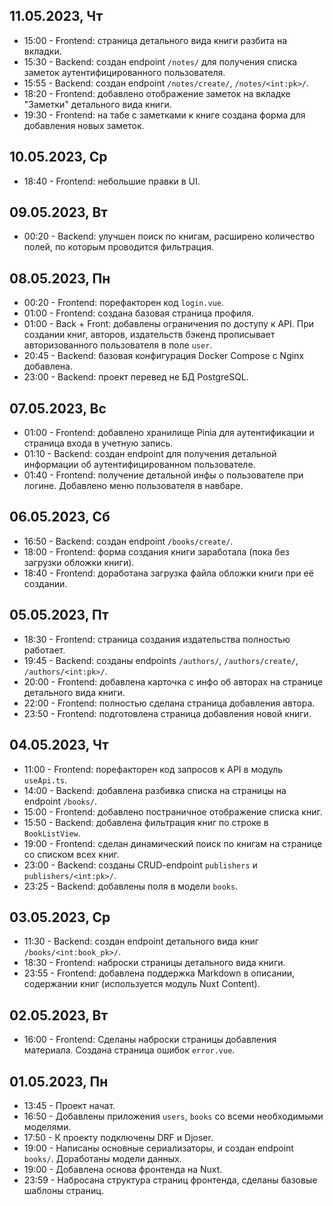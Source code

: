 ## 11.05.2023, Чт

- 15:00 - Frontend: страница детального вида книги разбита на вкладки.
- 15:30 - Backend: создан endpoint `/notes/` для получения списка заметок аутентифицированного пользователя.
- 15:55 - Backend: создан endpoint `/notes/create/`, `/notes/<int:pk>/`.
- 18:20 - Frontend: добавлено отображение заметок на вкладке "Заметки" детального вида книги.
- 19:30 - Frontend: на табе с заметками к книге создана форма для добавления новых заметок.

## 10.05.2023, Ср

- 18:40 - Frontend: небольшие правки в UI.

## 09.05.2023, Вт

- 00:20 - Backend: улучшен поиск по книгам, расширено количество полей, по которым проводится фильтрация.

## 08.05.2023, Пн

- 00:20 - Frontend: порефакторен код `login.vue`.
- 01:00 - Frontend: создана базовая страница профиля.
- 01:00 - Back + Front: добавлены ограничения по доступу к API. При создании книг, авторов, издательств бэкенд
  прописывает авторизованного пользователя в поле `user`.
- 20:45 - Backend: базовая конфигурация Docker Compose с Nginx добавлена.
- 23:00 - Backend: проект перевед не БД PostgreSQL.

## 07.05.2023, Вс

- 01:00 - Frontend: добавлено хранилище Pinia для аутентификации и страница входа в учетную запись.
- 01:10 - Backend: создан endpoint для получения детальной информации об аутентифицированном пользователе.
- 01:40 - Frontend: получение детальной инфы о пользователе при логине. Добавлено меню пользователя в навбаре.

## 06.05.2023, Сб

- 16:50 - Backend: создан endpoint `/books/create/`.
- 18:00 - Frontend: форма создания книги заработала (пока без загрузки обложки книги).
- 18:40 - Frontend: доработана загрузка файла обложки книги при её создании.

## 05.05.2023, Пт

- 18:30 - Frontend: страница создания издательства полностью работает.
- 19:45 - Backend: созданы endpoints `/authors/`, `/authors/create/`, `/authors/<int:pk>/`.
- 20:00 - Frontend: добавлена карточка с инфо об авторах на странице детального вида книги.
- 22:00 - Frontend: полностью сделана страница добавления автора.
- 23:50 - Frontend: подготовлена страница добавления новой книги.

## 04.05.2023, Чт

- 11:00 - Frontend: порефакторен код запросов к API в модуль `useApi.ts`.
- 14:00 - Backend: добавлена разбивка списка на страницы на endpoint `/books/`.
- 15:00 - Frontend: добавлено постраничное отображение списка книг.
- 15:50 - Backend: добавлена фильтрация книг по строке в `BookListView`.
- 19:00 - Frontend: сделан динамический поиск по книгам на странице со списком всех книг.
- 23:00 - Backend: созданы CRUD-endpoint `publishers` и `publishers/<int:pk>/`.
- 23:25 - Backend: добавлены поля в модели `books`.

## 03.05.2023, Ср

- 11:30 - Backend: создан endpoint детального вида книг `/books/<int:book_pk>/`.
- 18:30 - Frontend: наброски страницы детального вида книги.
- 23:55 - Frontend: добавлена поддержка Markdown в описании, содержании книг (используется модуль Nuxt Content).

## 02.05.2023, Вт

- 16:00 - Frontend: Сделаны наброски страницы добавления материала. Создана страница ошибок `error.vue`.

## 01.05.2023, Пн

- 13:45 - Проект начат.
- 16:50 - Добавлены приложения `users`, `books` со всеми необходимыми моделями.
- 17:50 - К проекту подключены DRF и Djoser.
- 19:00 - Написаны основные сериализаторы, и создан endpoint `books/`. Доработаны модели данных.
- 19:00 - Добавлена основа фронтенда на Nuxt.
- 23:59 - Набросана структура страниц фронтенда, сделаны базовые шаблоны страниц.
